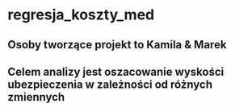 # regresja_koszty_med
## Osoby tworzące projekt to Kamila & Marek
## Celem analizy jest oszacowanie wyskości ubezpieczenia w zależności od różnych zmiennych
